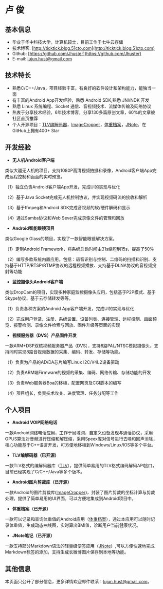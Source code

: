 **卢   俊**
=============

**基本信息**
-----------------------
- 毕业于华中科技大学，计算机硕士，目前工作于七牛云存储
- 技术博客: [http://ticktick.blog.51cto.com](http://ticktick.blog.51cto.com)
- Github:   [https://github.com/Jhuster](https://github.com/Jhuster)
- E-mail:   lujun.hust@gmail.com

**技术特长**
-----------------------

- 熟悉C/C++/Java，项目经验丰富，有良好的软件设计和架构能力，能独当一面
- 有丰富的Android App开发经验，熟悉 Android SDK,熟悉 JNI/NDK 开发
- 熟悉 Linux 系统编程、Socket 通信、音视频技术、流媒体传输及网络协议
- 热衷于分享技术经验，6年技术博客，分享130多篇原创文章，60%的文章被社区首页推荐
- 个人开源项目：[TLV编解码器](https://github.com/Jhuster/TLV)，[ImageCropper](https://github.com/Jhuster/ImageCropper)，[体重档案](https://github.com/Jhuster/EWeightScale)，[JNote](https://github.com/Jhuster/JNote)，在GitHub上拥有400+ Star

**开发经验**
------------------
- **无人机Android客户端**

类似大疆无人机的项目，支持1080P高清视频拍摄和录像，Android客户端App完成远程控制和画面的实时预览。

（1）独立负责Android客户端App开发，完成UI的实现与优化

（2）基于Java Socket完成无人机控制协议，并实现视频码流的接收和解析

（3）基于ffmpeg和Android SDK完成音视频的软/硬件解码和显示

（4）通过Samba协议和Web Sever完成录像文件的管理和回放

- **Android智能眼镜项目**

类似Google Glass的项目，实现了一款智能眼镜解决方案。

（1）定制Android Framework，将系统启动时间由31s缩短到15s，提高了50%

（2）编写多款系统内置应用，包括：语音识别与控制、二维码的扫描和识别、支持基于HTTP/RTSP/RTMP协议的远程视频播放、支持基于DLNA协议的音视频投射等功能

- **监控摄像头Android客户端** 

类似DropCam的项目，实现多种家庭监控摄像头应用，包括基于P2P模式、基于Skype协议、基于云存储转发等等。

（1）负责各种方案的Android App客户端开发，完成UI的实现与优化

（2）完成用户登录、注册、系统设置、设备列表、连接管理、远程控制、画面预览、报警检测、录像文件检索与回放、固件升级等页面的实现

- **视频服务器（DVS）产品固件开发** 

一款ARM+DSP双核视频服务器产品（DVS），支持8路PAL/NTSC模拟摄像头，支持同时实现8路音视频数据的采集、编码、转发、存储等功能。

（1）负责为产品的AD/DA芯片编写Linux I2C/V4L2设备驱动

（2）负责ARM端Firmware的视频的采集、编码、网络传输、存储功能的开发

（3）负责Web服务器Boa的移植，配置网页及CGI脚本的编写

（4）项目组长，负责技术攻关、进度管理、任务分配等工作

**个人项目**
------------------

- **Android VOIP网络电话**

一款Android网络电话应用，工作于局域网，自定义设备发现与通话协议，采用OPUS算法对音频进行压缩和解压缩，采用Speex库对信号进行去噪和回声消除，核心功能基于C++语言开发，可方便地移植到Windows/Linux/IOS等多个平台。

- **TLV编解码器（已开源）**

一款TLV格式的编解码器库（[TLV](https://github.com/Jhuster/TLV)），提供简单易用的TLV格式编码解码API接口，目前已经实现了C/C++/Java等多个版本。

- **Android图片剪裁库（已开源）**

一款Android的图片剪裁库([ImageCropper](https://github.com/Jhuster/ImageCropper))，封装了图片剪裁的坐标计算与剪裁处理，提供了简单易用的UI界面，可以方便地集成到Android项目中。

- **体重档案（已开源）**

一款可以记录和查询体重值的Android应用（[体重档案](https://github.com/Jhuster/EWeightScale)），通过本应用可以随时记录体重值，生成动态曲线图，实时算出BMI值，诊断用户当前健康状况。

- **JNote笔记（已开源）**

一款支持部分Markdown语法的轻量级便签应用（[JNote](https://github.com/Jhuster/JNote)）,可以方便快速地完成Markdown标签的添加，支持生成长微博图片保存到本地等功能。


**其他信息**
---------
本页面只公开了部分信息，更多详情欢迎邮件联系：lujun.hust@gmail.com。
